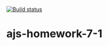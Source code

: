 [![Build status](https://ci.appveyor.com/api/projects/status/5dvv3i6cef87rmal?svg=true)](https://ci.appveyor.com/project/Vestanu/ajs-homework-7-1)

# ajs-homework-7-1
